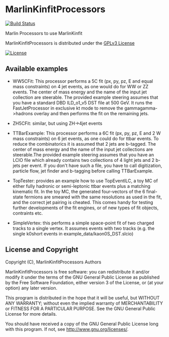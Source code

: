 # MarlinKinfitProcessors
[![Build Status](https://travis-ci.org/iLCSoft/MarlinKinfitProcessors.svg?branch=master)](https://travis-ci.org/iLCSoft/MarlinKinfitProcessors)

Marlin Processors to use MarlinKinfit

MarlinKinfitProcessors is distributed under the [GPLv3 License](http://www.gnu.org/licenses/gpl-3.0.en.html)

[![License](https://www.gnu.org/graphics/gplv3-127x51.png)](https://www.gnu.org/licenses/gpl-3.0.en.html)

## Available examples

* WW5CFit: This processor performs a 5C fit (px, py, pz, E and equal  mass constraints) on 4 jet events, as one would do for WW or ZZ events. The center of mass energy and the name of the input jet collection are steerable. The provided example steering assumes that you have a standard DBD ILD_o1_v5 DST file at 500 GeV. It runs the FastJetProcessor in exclusive kt mode to remove the gammagamma->hadrons overlay and then performs the fit on the remaining jets.

* ZH5CFit: similar, but using ZH->4jet events 

* TTBarExample: This processor performs a 6C fit (px, py, pz, E and 2 W mass constraints) on 6 jet events, as one could do for ttbar events. To reduce the combinatorics it is assumed that 2 jets are b-tagged. The center of mass energy and the name of the input jet collections are steerable.The provided example steering assumes that you have an LCIO file which already contains two collections of 4 light jets and 2 b-jets per event. If you don't have such a file, you have to call digitization, particle flow, jet finder and b-tagging before calling TTBarExample. 

* TopTester: provides an example how to use TopEventILC, a toy MC of either fully hadronic or semi-leptonic ttbar events plus a matching kinematic fit. In the toy MC, the generated four-vectors of the 6 final-state fermions are smeared with the same resolutions as used in the fit, and the correct jet pairing is cheated. This comes handy for testing further developments of the fit engines, or of new types of fit objects, contraints etc. 

* SimpleVertex: this performs a simple space-point fit of two charged tracks to a single vertex. It assumes events with two tracks (e.g. the single k0short events in example_data/kaon0S_DST.slcio)

## License and Copyright
Copyright (C), MarlinKinfitProcessors Authors

MarlinKinfitProcessors is free software: you can redistribute it and/or modify it under the terms of the GNU General Public License as published by the Free Software Foundation, either version 3 of the License, or (at your option) any later version.

This program is distributed in the hope that it will be useful, but WITHOUT ANY WARRANTY; without even the implied warranty of MERCHANTABILITY or FITNESS FOR A PARTICULAR PURPOSE.  See the GNU General Public License for more details.

You should have received a copy of the GNU General Public License long with this program.  If not, see <http://www.gnu.org/licenses/>.
